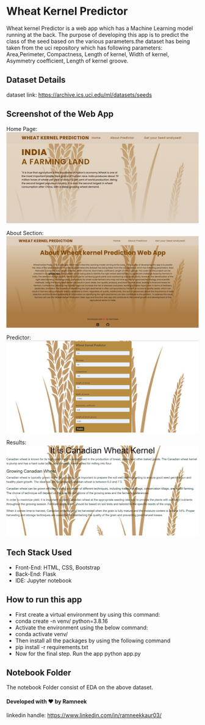 # Wheat Kernel Predictor

Wheat kernel Predictor is a web app which has a Machine Learning model running at the back. The purpose of developing this app is to predict the class of the seed based on the various parameters.the dataset has being taken from the uci repository which has following parameters: 
Area,Perimeter, Compactness, Length of kernel, Width of kernel, Asymmetry coefficient, Length of kernel groove.


## Dataset Details
dataset link: https://archive.ics.uci.edu/ml/datasets/seeds
## Screenshot of the Web App
Home Page:
![Login](https://github.com/meek0307/Wheat-Kernel-Prediction-Web-App/blob/main/Screenshots/1.png?raw=true)

About Section:
![Login](https://github.com/meek0307/Wheat-Kernel-Prediction-Web-App/blob/main/Screenshots/2.png?raw=true)

Predictor:
![Login](https://github.com/meek0307/Wheat-Kernel-Prediction-Web-App/blob/main/Screenshots/3.png?raw=true)

Results:
![Login](https://github.com/meek0307/Wheat-Kernel-Prediction-Web-App/blob/main/Screenshots/4.png?raw=true)
## Tech Stack Used
* Front-End: HTML, CSS, Bootstrap
* Back-End: Flask
* IDE: Jupyter notebook
## How to run this app
* First create a virtual environment by using this command:
* conda create -n venv/ python=3.8.16
* Activate the environment using the below command:
* conda activate venv/
* Then install all the packages by using the following command
* pip install -r requirements.txt
* Now for the final step. Run the app python app.py
## Notebook Folder
The notebook Folder consist of EDA on the above dataset.

#### Developed with ❤️ by Ramneek
linkedin handle:
https://www.linkedin.com/in/ramneekkaur03/